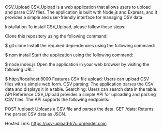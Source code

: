 CSV_Upload
CSV_Upload is a web application that allows users to upload and parse CSV files. The application is built with Node.js and Express, and it provides a simple and user-friendly interface for managing CSV data.

Installation
To install CSV_Upload, please follow these steps:

Clone this repository using the following command:

$ git clone 
Install the required dependencies using the following command:

$ npm install 
Start the application using the following command:

$ node index.js 
Open the application in your web browser by visiting the following URL:

$ http://localhost:8000 
Features
CSV file upload: Users can upload CSV files with a simple web form.
CSV parsing: The application parses the CSV data and displays it in a table.
Searching: Users can search data in the table.
API Reference
CSV_Upload provides a simple API for uploading and parsing CSV files. The API supports the following endpoints:

POST /upload: Uploads a CSV file and parses the data.
GET /data: Returns the parsed CSV data as JSON.

Hosted Link: https://csv-upload-lr7u.onrender.com
